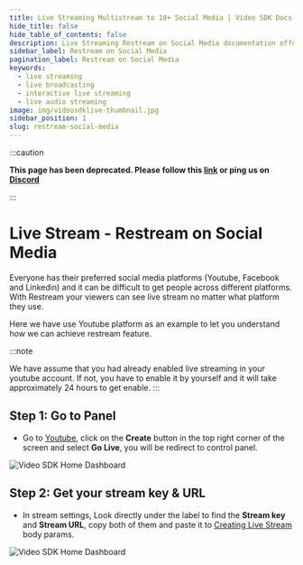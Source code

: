 ```yaml
---
title: Live Streaming Multistream to 10+ Social Media | Video SDK Docs
hide_title: false
hide_table_of_contents: false
description: Live Streaming Restream on Social Media documentation offers the most flexibility and control over your live viewing experience, build a custom integration with your live streaming web & app.
sidebar_label: Restream on Social Media
pagination_label: Restream on Social Media
keywords:
  - live streaming
  - live broadcasting
  - interactive live streaming
  - live audio streaming
image: img/videosdklive-thumbnail.jpg
sidebar_position: 1
slug: restream-social-media
---
```


:::caution

**This page has been deprecated. Please follow this [link](https://docs.videosdk.live/) or ping us on [Discord](https://discord.gg/videosdk-live-876774498798551130)**

:::

# Live Stream - Restream on Social Media

Everyone has their preferred social media platforms (Youtube, Facebook and Linkedin) and it can be difficult to get people across different platforms. With Restream your viewers can see live stream no matter what platform they use.

Here we have use Youtube platform as an example to let you understand how we can achieve restream feature.

:::note

We have assume that you had already enabled live streaming in your youtube account.
If not, you have to enable it by yourself and it will take approximately 24 hours to get enable.
:::

## Step 1: Go to Panel

- Go to [Youtube](https://www.youtube.com/), click on the **Create** button in the top right corner of the screen and select **Go Live**, you will be redirect to control panel.

![Video SDK Home Dashboard](/img/yt-home.png)

## Step 2: Get your stream key & URL

- In stream settings, Look directly under the label to find the **Stream key** and **Stream URL**, copy both of them and paste it to [Creating Live Stream](/docs/guide/standard-live-streaming-api-sdk/features/create-new-live-stream) body params.

![Video SDK Home Dashboard](/img/yt-panel.png)
